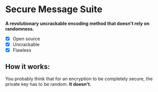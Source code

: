 # Secure Message Suite
**A revolutionary uncrackable encoding method that doesn't rely on randomness.**
- [x] Open source
- [x] Uncrackable
- [x] Flawless

## How it works:
You probably think that for an encryption to be completely secure, the private key has to be random. **It doesn't.**
